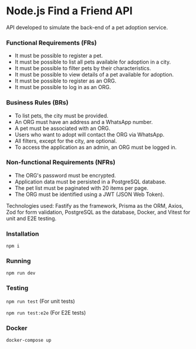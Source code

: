 # Node.js Find a Friend API

API developed to simulate the back-end of a pet adoption service.

### Functional Requirements (FRs)  

- It must be possible to register a pet.  
- It must be possible to list all pets available for adoption in a city.  
- It must be possible to filter pets by their characteristics.  
- It must be possible to view details of a pet available for adoption.  
- It must be possible to register as an ORG.  
- It must be possible to log in as an ORG.  

### Business Rules (BRs)  

- To list pets, the city must be provided.  
- An ORG must have an address and a WhatsApp number.  
- A pet must be associated with an ORG.  
- Users who want to adopt will contact the ORG via WhatsApp.  
- All filters, except for the city, are optional.  
- To access the application as an admin, an ORG must be logged in.  

### Non-functional Requirements (NFRs)  

- The ORG's password must be encrypted.  
- Application data must be persisted in a PostgreSQL database.  
- The pet list must be paginated with 20 items per page.  
- The ORG must be identified using a JWT (JSON Web Token).  

Technologies used: Fastify as the framework, Prisma as the ORM, Axios, Zod for form validation, PostgreSQL as the database, Docker, and Vitest for unit and E2E testing.

### Installation
`npm i`

### Running
`npm run dev`

### Testing
`npm run test` (For unit tests)

`npm run test:e2e` (For E2E tests)

### Docker
`docker-compose up`
